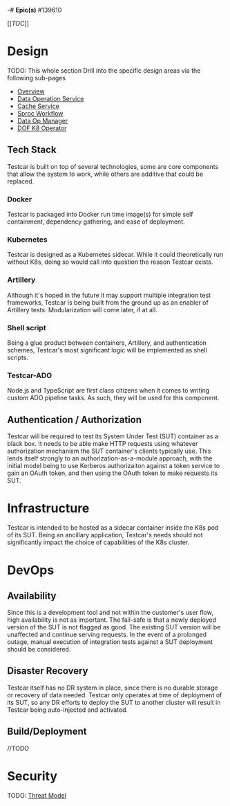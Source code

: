 -# **Epic(s)**
#139610

[[_TOC_]]


# Design
TODO: This whole section
Drill into the specific design areas via the following sub-pages
* [Overview](CONCEPTS.md)
* [Data Operation Service](/Reference-Architecture/Platforms-and-Distributed-Systems/Data-Operation-Framework/Design-|-Concepts/Data-Operation-Service)
* [Cache Service](/Reference-Architecture/Platforms-and-Distributed-Systems/Data-Operation-Framework/Design-|-Concepts/Cache-Service)
* [Sproc Workflow](/Reference-Architecture/Platforms-and-Distributed-Systems/Data-Operation-Framework/Design-|-Concepts/SPROC-Workflow)
* [Data Op Manager](/Reference-Architecture/Platforms-and-Distributed-Systems/Data-Operation-Framework/Design-|-Concepts/Data-Op-Manager)
* [DOF K8 Operator](/Reference-Architecture/Platforms-and-Distributed-Systems/Data-Operation-Framework/Design-|-Concepts/DOF-K8-Operator)

## Tech Stack
Testcar is built on top of several technologies, some are core components that allow the system to work, while others are additive that could be replaced.

### Docker
Testcar is packaged into Docker run time image(s) for simple self containment, dependency gathering, and ease of deployment.

### Kubernetes
Testcar is designed as a Kubernetes sidecar. While it could theoretically run without K8s, doing so would call into question the reason Testcar exists.

### Artillery
Although it's hoped in the future it may support multiple integration test frameworks, Testcar is being built from the ground up as an enabler of Artillery tests. Modularization will come later, if at all.

### Shell script
Being a glue product between containers, Artillery, and authentication schemes, Testcar's most significant logic will be implemented as shell scripts.

### Testcar-ADO
Node.js and TypeScript are first class citizens when it comes to writing custom ADO pipeline tasks. As such, they will be used for this component.


## Authentication / Authorization
Testcar will be required to test its System Under Test (SUT) container as a black box. It needs to be able make HTTP requests using whatever authorization mechanism the SUT container's clients typically use. This lends itself strongly to an authorization-as-a-module approach, with the initial model being to use Kerberos authorizaiton against a token service to gain an OAuth token, and then using the OAuth token to make requests its SUT.

# Infrastructure
Testcar is intended to be hosted as a sidecar container inside the K8s pod of its SUT. Being an ancillary application, Testcar's needs should not significantly impact the choice of capabilities of the K8s cluster.

# DevOps
## Availability
Since this is a development tool and not within the customer's user flow, high availability is not as important. The fail-safe is that a newly deployed version of the SUT is not flagged as good. The existing SUT version will be unaffected and continue serving requests. In the event of a prolonged outage, manual execution of integration tests against a SUT deployment should be considered.

## Disaster Recovery
Testcar itself has no DR system in place, since there is no durable storage or recovery of data needed. Testcar only operates at time of deployment of its SUT, so any DR efforts to deploy the SUT to another cluster will result in Testcar being auto-injected and activated.

## Build/Deployment
//TODO

# Security
TODO: [Threat Model](/TODO)